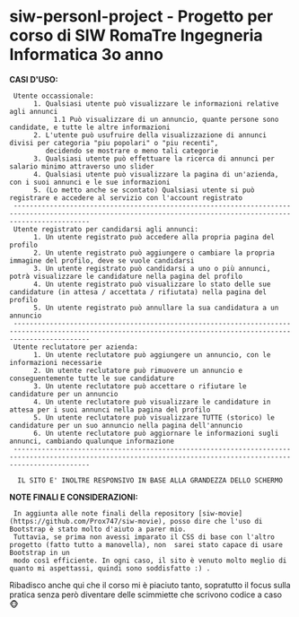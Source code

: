 # siw-personl-project - Progetto per corso di SIW RomaTre Ingegneria Informatica 3o anno

**CASI D'USO:**
   
     Utente occassionale: 
          1. Qualsiasi utente può visualizzare le informazioni relative agli annunci
               1.1 Può visualizzare di un annuncio, quante persone sono candidate, e tutte le altre informazioni
          2. L'utente può usufruire della visualizzazione di annunci divisi per categoria "piu popolari" o "piu recenti",
             decidendo se mostrare o meno tali categorie
          3. Qualsiasi utente può effettuare la ricerca di annunci per salario minimo attraverso uno slider
          4. Qualsiasi utente può visualizzare la pagina di un'azienda, con i suoi annunci e le sue informazioni
          5. (Lo metto anche se scontato) Qualsiasi utente si può registrare e accedere al servizio con l'account registrato
     ---------------------------------------------------------------------------------------------------------------------------------------------------------------
     Utente registrato per candidarsi agli annunci:
          1. Un utente registrato può accedere alla propria pagina del profilo
          2. Un utente registrato può aggiungere o cambiare la propria immagine del profilo, deve se vuole candidarsi
          3. Un utente registrato può candidarsi a uno o più annunci, potrà visualizzare le candidature nella pagina del profilo
          4. Un utente registrato può visualizzare lo stato delle sue candidature (in attesa / accettata / rifiutata) nella pagina del profilo
          5. Un utente registrato può annullare la sua candidatura a un annuncio 
     ---------------------------------------------------------------------------------------------------------------------------------------------------------------
     Utente reclutatore per azienda:
          1. Un utente reclutatore può aggiungere un annuncio, con le informazioni necessarie
          2. Un utente reclutatore può rimuovere un annuncio e conseguentemente tutte le sue candidature
          3. Un utente reclutatore può accettare o rifiutare le candidature per un annuncio
          4. Un utente reclutatore può visualizzare le candidature in attesa per i suoi annunci nella pagina del profilo
          5. Un utente reclutatore può visualizzare TUTTE (storico) le candidature per un suo annuncio nella pagina dell'annuncio
          6. Un utente reclutatore può aggiornare le informazioni sugli annunci, cambiando qualunque informazione
     ---------------------------------------------------------------------------------------------------------------------------------------------------------------

      IL SITO E' INOLTRE RESPONSIVO IN BASE ALLA GRANDEZZA DELLO SCHERMO
          

**NOTE FINALI E CONSIDERAZIONI:**

     In aggiunta alle note finali della repository [siw-movie](https://github.com/Prox747/siw-movie), posso dire che l'uso di Bootstrap è stato molto d'aiuto a parer mio.
     Tuttavia, se prima non avessi imparato il CSS di base con l'altro progetto (fatto tutto a manovella), non  sarei stato capace di usare Bootstrap in un 
     modo così efficiente. In ogni caso, il sito è venuto molto meglio di quanto mi aspettassi, quindi sono soddisfatto :) .
     
     
Ribadisco anche qui che il corso mi è piaciuto tanto, sopratutto il focus sulla pratica senza però diventare delle scimmiette che scrivono codice a caso 🐵
     
               

